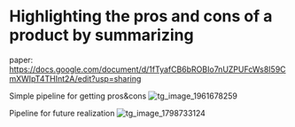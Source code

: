 # Highlighting the pros and cons of a product by summarizing

paper: https://docs.google.com/document/d/1fTyafCB6bROBIo7nUZPUFcWs8I59CmXWIpT4THInt2A/edit?usp=sharing

Simple pipeline for getting pros&cons
![tg_image_1961678259](https://github.com/GSKW/Test-tasks/assets/63060445/07c56026-fadb-49f3-8e41-622356b429a5)

Pipeline for future realization
![tg_image_1798733124](https://github.com/GSKW/Test-tasks/assets/63060445/455a56da-79f6-4b61-83c7-716a78c1124f)


